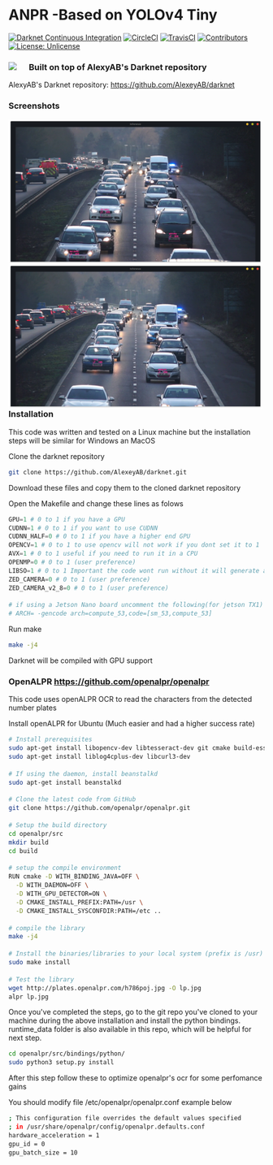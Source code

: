 # ANPR -Based on YOLOv4 Tiny
[![Darknet Continuous Integration](https://github.com/AlexeyAB/darknet/workflows/Darknet%20Continuous%20Integration/badge.svg)](https://github.com/AlexeyAB/darknet/actions?query=workflow%3A%22Darknet+Continuous+Integration%22)
[![CircleCI](https://circleci.com/gh/AlexeyAB/darknet.svg?style=svg)](https://circleci.com/gh/AlexeyAB/darknet)
[![TravisCI](https://travis-ci.org/AlexeyAB/darknet.svg?branch=master)](https://travis-ci.org/AlexeyAB/darknet)
[![Contributors](https://img.shields.io/github/contributors/AlexeyAB/Darknet.svg)](https://github.com/AlexeyAB/darknet/graphs/contributors)
[![License: Unlicense](https://img.shields.io/badge/license-Unlicense-blue.svg)](https://github.com/AlexeyAB/darknet/blob/master/LICENSE)

### Built on top of AlexyAB's Darknet repository <img src="http://pjreddie.com/media/files/darknet-black-small.png" style="float: left; margin-right: 10px;" width="30"/>
AlexyAB's Darknet repository: https://github.com/AlexeyAB/darknet

### Screenshots
<img src="/screens/sc1.png" style="float: left; margin-right: 10px;" width="500"/><img src="/screens/sc2.png" style="float: left; margin-right: 10px;" width="500"/>

### Installation

This code was written and tested on a Linux machine but the installation steps will be similar for Windows an MacOS

Clone the darknet repository

```bash
git clone https://github.com/AlexeyAB/darknet.git
```
Download these files and copy them to the cloned darknet repository

Open the Makefile and change these lines as folows

```python
GPU=1 # 0 to 1 if you have a GPU
CUDNN=1 # 0 to 1 if you want to use CUDNN
CUDNN_HALF=0 # 0 to 1 if you have a higher end GPU
OPENCV=1 # 0 to 1 to use opencv will not work if you dont set it to 1
AVX=1 # 0 to 1 useful if you need to run it in a CPU
OPENMP=0 # 0 to 1 (user preference)
LIBSO=1 # 0 to 1 Important the code wont run without it will generate a libdarknet.so
ZED_CAMERA=0 # 0 to 1 (user preference)
ZED_CAMERA_v2_8=0 # 0 to 1 (user preference)

# if using a Jetson Nano board uncomment the following(for jetson TX1)
# ARCH= -gencode arch=compute_53,code=[sm_53,compute_53]

```
Run make

```bash
make -j4
```
Darknet will be compiled with GPU support

### OpenALPR https://github.com/openalpr/openalpr

This code uses openALPR OCR to read the characters from the detected number plates

Install openALPR for Ubuntu (Much easier and had a higher success rate)

```bash
# Install prerequisites
sudo apt-get install libopencv-dev libtesseract-dev git cmake build-essential libleptonica-dev
sudo apt-get install liblog4cplus-dev libcurl3-dev

# If using the daemon, install beanstalkd
sudo apt-get install beanstalkd

# Clone the latest code from GitHub
git clone https://github.com/openalpr/openalpr.git

# Setup the build directory
cd openalpr/src
mkdir build
cd build

# setup the compile environment
RUN cmake -D WITH_BINDING_JAVA=OFF \
  -D WITH_DAEMON=OFF \
  -D WITH_GPU_DETECTOR=ON \
  -D CMAKE_INSTALL_PREFIX:PATH=/usr \
  -D CMAKE_INSTALL_SYSCONFDIR:PATH=/etc ..

# compile the library
make -j4

# Install the binaries/libraries to your local system (prefix is /usr)
sudo make install

# Test the library
wget http://plates.openalpr.com/h786poj.jpg -O lp.jpg
alpr lp.jpg
```
Once you've completed the steps, go to the git repo you've cloned to your machine during the above installation and install the python bindings. runtime_data folder is also available in this repo, which will be helpful for next step.

```bash
cd openalpr/src/bindings/python/
sudo python3 setup.py install
```
After this step follow these to optimize openalpr's ocr for some perfomance gains

You should modify file /etc/openalpr/openalpr.conf example below
```bash
; This configuration file overrides the default values specified 
; in /usr/share/openalpr/config/openalpr.defaults.conf
hardware_acceleration = 1
gpu_id = 0
gpu_batch_size = 10
```
